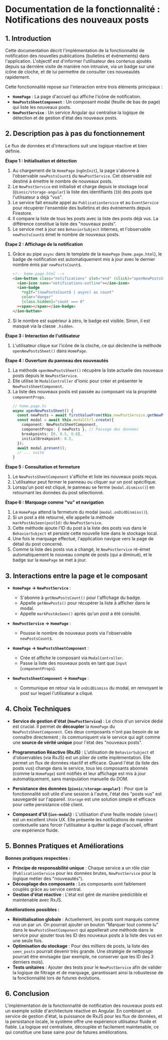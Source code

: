 # Documentation de la fonctionnalité : Notifications des nouveaux posts

## 1. Introduction

Cette documentation décrit l'implémentation de la fonctionnalité de notification des nouvelles publications (bulletins et événements) dans l'application. L'objectif est d'informer l'utilisateur des contenus ajoutés depuis sa dernière visite de manière non intrusive, via un badge sur une icône de cloche, et de lui permettre de consulter ces nouveautés rapidement.

Cette fonctionnalité repose sur l'interaction entre trois éléments principaux :
*   **`HomePage`** : La page d'accueil qui affiche l'icône de notification.
*   **`NewPostsSheetComponent`** : Un composant modal (feuille de bas de page) qui liste les nouveaux posts.
*   **`NewPostService`** : Un service Angular qui centralise la logique de détection et de gestion d'état des nouveaux posts.

## 2. Description pas à pas du fonctionnement

Le flux de données et d'interactions suit une logique réactive et bien définie.

**Étape 1 : Initialisation et détection**
1.  Au chargement de la `HomePage` (`ngOnInit`), la page s'abonne à l'observable `newPostsCount$` du `NewPostService`. Cet observable est destiné à émettre le nombre de nouveaux posts.
2.  Le `NewPostService` est initialisé et charge depuis le stockage local (`@ionic/storage-angular`) la liste des identifiants (`ID`) des posts que l'utilisateur a déjà "vus".
3.  Le service fait ensuite appel au `PublicationService` et au `EventService` pour récupérer l'ensemble des bulletins et des événements depuis Firestore.
4.  Il compare la liste de tous les posts avec la liste des posts déjà vus. La différence constitue la liste des "nouveaux posts".
5.  Le service met à jour ses `BehaviorSubject` internes, et l'observable `newPostsCount$` émet le nombre de nouveaux posts.

**Étape 2 : Affichage de la notification**
1.  Grâce au pipe `async` dans le template de la `HomePage` (`home.page.html`), le badge de notification est automatiquement mis à jour avec le dernier nombre émis par `newPostsCount$`.
    ```html
    <!-- home.page.html -->
    <ion-button class="notifications" slot="end" (click)="openNewPostsSheet()">
      <ion-icon name="notifications-outline"></ion-icon>
      <ion-badge
        *ngIf="(newPostsCount$ | async) as count"
        color="danger"
        [class.hidden]="count === 0"
      ><span></span></ion-badge>
    </ion-button>
    ```
2.  Si le nombre est supérieur à zéro, le badge est visible. Sinon, il est masqué via la classe `.hidden`.

**Étape 3 : Interaction de l'utilisateur**
1.  L'utilisateur clique sur l'icône de la cloche, ce qui déclenche la méthode `openNewPostsSheet()` dans `HomePage`.

**Étape 4 : Ouverture du panneau des nouveautés**
1.  La méthode `openNewPostsSheet()` récupère la liste actuelle des nouveaux posts depuis le `NewPostService`.
2.  Elle utilise le `ModalController` d'Ionic pour créer et présenter le `NewPostsSheetComponent`.
3.  La liste des nouveaux posts est passée au composant via la propriété `componentProps`.
    ```typescript
    // home.page.ts
    async openNewPostsSheet() {
      const newPosts = await firstValueFrom(this.newPostService.getNewPosts());
      const modal = await this.modalCtrl.create({
        component: NewPostsSheetComponent,
        componentProps: { newPosts }, // Passage des données
        breakpoints: [0, 0.5, 0.8],
        initialBreakpoint: 0.5,
      });
      await modal.present();
      // ... suite
    }
    ```

**Étape 5 : Consultation et fermeture**
1.  Le `NewPostsSheetComponent` s'affiche et liste les nouveaux posts reçus.
2.  L'utilisateur peut fermer le panneau ou cliquer sur un post spécifique.
3.  Lorsqu'un post est cliqué, le panneau se ferme (`modal.dismiss()`) en retournant les données du post sélectionné.

**Étape 6 : Marquage comme "vu" et navigation**
1.  La `HomePage` attend la fermeture du modal (`modal.onDidDismiss()`).
2.  Si un post a été retourné, elle appelle la méthode `markPostAsSeen(postId)` du `NewPostService`.
3.  Cette méthode ajoute l'ID du post à la liste des posts vus dans le `BehaviorSubject` et persiste cette nouvelle liste dans le stockage local.
4.  Une fois le marquage effectué, l'application navigue vers la page de détail du post concerné.
5.  Comme la liste des posts vus a changé, le `NewPostService` ré-émet automatiquement le nouveau compte de posts (qui a diminué), et le badge sur la `HomePage` se met à jour.

## 3. Interactions entre la page et le composant

*   **`HomePage` -> `NewPostService`** :
    *   S'abonne à `getNewPostsCount()` pour l'affichage du badge.
    *   Appelle `getNewPosts()` pour récupérer la liste à afficher dans le modal.
    *   Appelle `markPostAsSeen()` après qu'un post a été consulté.

*   **`NewPostService` -> `HomePage`** :
    *   Pousse le nombre de nouveaux posts via l'observable `newPostsCount$`.

*   **`HomePage` -> `NewPostsSheetComponent`** :
    *   Crée et affiche le composant via `ModalController`.
    *   Passe la liste des nouveaux posts en tant que `Input` (`componentProps`).

*   **`NewPostsSheetComponent` -> `HomePage`** :
    *   Communique en retour via le `onDidDismiss` du modal, en renvoyant le post sur lequel l'utilisateur a cliqué.

## 4. Choix Techniques

*   **Service de gestion d'état (`NewPostService`)** : Le choix d'un service dédié est crucial. Il permet de **découpler** la `HomePage` du `NewPostsSheetComponent`. Ces deux composants n'ont pas besoin de se connaître directement ; ils communiquent via le service qui agit comme une **source de vérité unique** pour l'état des "nouveaux posts".

*   **Programmation Réactive (RxJS)** : L'utilisation de `BehaviorSubject` et d'observables (via RxJS) est un pilier de cette implémentation. Elle permet un flux de données réactif et efficace. Quand l'état (la liste des posts vus) change dans le service, tous les composants abonnés (comme la `HomePage`) sont notifiés et leur affichage est mis à jour automatiquement, sans manipulation manuelle du DOM.

*   **Persistance des données (`@ionic/storage-angular`)** : Pour que la fonctionnalité soit utile d'une session à l'autre, l'état des "posts vus" est sauvegardé sur l'appareil. `Storage` est une solution simple et efficace pour cette persistance côté client.

*   **Composant d'UI (`ion-modal`)** : L'utilisation d'une feuille modale (`sheet`) est un excellent choix UX. Elle présente les notifications de manière contextuelle sans forcer l'utilisateur à quitter la page d'accueil, offrant une expérience fluide.

## 5. Bonnes Pratiques et Améliorations

**Bonnes pratiques respectées :**
*   **Principe de responsabilité unique** : Chaque service a un rôle clair (`PublicationService` pour les données brutes, `NewPostService` pour la logique métier des "nouveautés").
*   **Découplage des composants** : Les composants sont faiblement couplés grâce au service central.
*   **Gestion d'état réactive** : L'état est géré de manière prédictible et maintenable avec RxJS.

**Améliorations possibles :**
*   **Réinitialisation globale** : Actuellement, les posts sont marqués comme vus un par un. On pourrait ajouter un bouton "Marquer tout comme lu" dans le `NewPostsSheetComponent` qui appellerait une méthode dans le service pour ajouter tous les ID des nouveaux posts à la liste des vus en une seule fois.
*   **Optimisation du stockage** : Pour des milliers de posts, la liste des `seen_posts` pourrait devenir très grande. Une stratégie de nettoyage pourrait être envisagée (par exemple, ne conserver que les ID des 3 derniers mois).
*   **Tests unitaires** : Ajouter des tests pour le `NewPostService` afin de valider la logique de filtrage et de marquage, garantissant ainsi la robustesse de la fonctionnalité lors de futures évolutions.

## 6. Conclusion

L'implémentation de la fonctionnalité de notification des nouveaux posts est un exemple solide d'architecture réactive en Angular. En combinant un service de gestion d'état, la puissance de RxJS pour les flux de données, et la persistance locale, le système offre une expérience utilisateur fluide et fiable. La logique est centralisée, découplée et facilement maintenable, ce qui constitue une base saine pour de futures améliorations.
